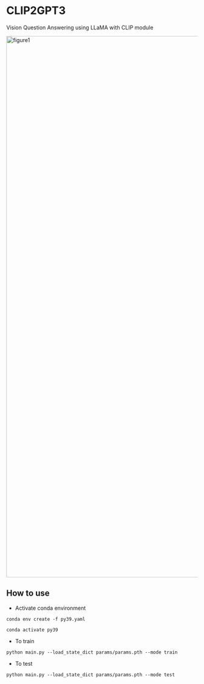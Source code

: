 # CLIP2GPT3
Vision Question Answering using LLaMA with CLIP module

<img width="1422" alt="figure1" src="https://github.com/Jordano-Jackson/CLIP2GPT3/assets/19871043/3af13a01-7cad-49a5-98b1-de5573da710e">

## How to use
* Activate conda environment

  
`conda env create -f py39.yaml`

`conda activate py39`

* To train

`python main.py --load_state_dict params/params.pth --mode train`

* To test
  
`python main.py --load_state_dict params/params.pth --mode test`

  
